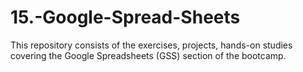 # 15.-Google-Spread-Sheets
This repository consists of the exercises, projects, hands-on studies covering the Google Spreadsheets (GSS) section of the bootcamp.
